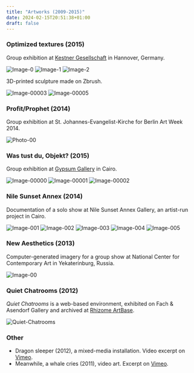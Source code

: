 ```yaml
---
title: "Artworks (2009-2015)"
date: 2024-02-15T20:51:38+01:00
draft: false
---
```


### Optimized textures (2015)

Group exhibition at [Kestner Gesellschaft](https://kestnergesellschaft.de/) in Hannover, Germany.

![Image-0](hannover/print-0.jpg)
![Image-1](hannover/print-1.jpg)
![Image-2](hannover/print-2.jpg)

3D-printed sculpture made on Zbrush.

![Image-00003](gypsum-gallery/image-00003.jpg)
![Image-00005](gypsum-gallery/image-00005.jpg)

### Profit/Prophet (2014)

Group exhibition at St. Johannes-Evangelist-Kirche for Berlin Art Week 2014.

![Photo-00](PROFITPROPHET.jpg)

### Was tust du, Objekt? (2015)

Group exhibition at [Gypsum Gallery](http://gypsumgallery.com/) in Cairo.

![Image-00000](gypsum-gallery/image-00000.jpg)
![Image-00001](gypsum-gallery/image-00001.jpg)
![Image-00002](gypsum-gallery/image-00002.jpg)

### Nile Sunset Annex (2014)

Documentation of a solo show at Nile Sunset Annex Gallery, an artist-run project in Cairo.

![Image-001](nile-sunset/Image-001.jpg)
![Image-002](nile-sunset/Image-002.jpg)
![Image-003](nile-sunset/Image-003.jpg)
![Image-004](nile-sunset/Image-004.jpg)
![Image-005](nile-sunset/Image-005.jpg)

### New Aesthetics (2013)

Computer-generated imagery for a group show at National Center for Contemporary Art in Yekaterinburg, Russia.

![Image-00](ncca/00.png)

### Quiet Chatrooms (2012)

_Quiet Chatrooms_ is a web-based environment, exhibited on Fach & Asendorf Gallery and archived at [Rhizome
ArtBase](https://artbase.rhizome.org/wiki/Main_Page).

![Quiet-Chatrooms](quiet-chatrooms/quiet-chatrooms.png)

### Other

* Dragon sleeper (2012), a mixed-media installation. Video excerpt on [Vimeo](https://vimeo.com/46805702).
* Meanwhile, a whale cries (2011), video art. Excerpt on [Vimeo](https://vimeo.com/70230495).
